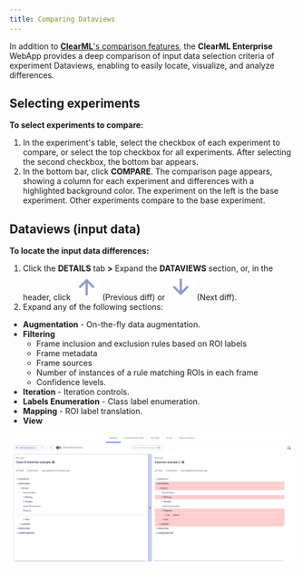 ```yaml
--- 
title: Comparing Dataviews
---
```


In addition to [**ClearML**'s comparison features](../../webapp/webapp_exp_comparing.md), the **ClearML Enterprise** WebApp 
provides a deep comparison of input data selection criteria of experiment Dataviews, enabling to easily locate, visualize, and analyze differences.

## Selecting experiments 

**To select experiments to compare:**

1. In the experiment's table, select the checkbox of each experiment to compare, or select the top checkbox for all experiments. 
   After selecting the second checkbox, the bottom bar appears.
1. In the bottom bar, click **COMPARE**. The comparison page appears, showing a column for each experiment and differences with 
   a highlighted background color. The experiment on the left is the base experiment. Other experiments compare to the base experiment.

## Dataviews (input data)

**To locate the input data differences:**

1. Click the **DETAILS** tab **>** Expand the **DATAVIEWS** section, or, in the header, click <img src="/static/icons/ico-previous-diff.svg" alt="Previous diff" className="icon size-md" /> 
   (Previous diff) or <img src="/static/icons/ico-next-diff.svg" className="icon size-md space-sm" /> (Next diff).
1. Expand any of the following sections:

* **Augmentation** - On-the-fly data augmentation.
* **Filtering** 
  * Frame inclusion and exclusion rules based on ROI labels
  * Frame metadata
  * Frame sources 
  * Number of instances of a rule matching ROIs in each frame
  * Confidence levels.
* **Iteration** - Iteration controls.
* **Labels Enumeration** - Class label enumeration.
* **Mapping** - ROI label translation.
* **View**

![image](../../img/hyperdatasets/web-app/compare_dataviews.png)